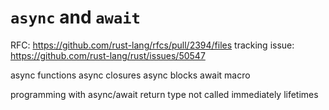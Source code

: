 # `async` and `await`

RFC: https://github.com/rust-lang/rfcs/pull/2394/files
tracking issue: https://github.com/rust-lang/rust/issues/50547

async functions
async closures
async blocks
await macro

programming with async/await
return type
not called immediately
lifetimes
